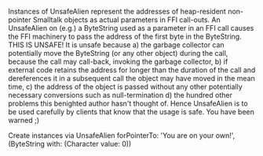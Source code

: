 Instances of UnsafeAlien represent the addresses of heap-resident non-pointer Smalltalk objects as actual parameters in FFI call-outs.  An UnsafeAlien on (e.g.) a ByteString used as a parameter in an FFI call causes the FFI machinery to pass the address of the first byte in the ByteString.  THIS IS UNSAFE!  It is unsafe because
a) the garbage collector can potentially move the ByteString (or any other object) during the call, because the call may call-back, invoking the garbage collector,
b) if external code retains the address for longer than the duration of the call and dereferences it in a subsequent call the object may have moved in the mean time,
c) the address of the object is passed without any other potentially necessary conversions such as null-termination
d) the hundred other problems this benighted author hasn't thought of.
Hence UnsafeAlien is to be used carefully by clients that know that the usage is safe.
You have been warned ;)

Create instances via
	UnsafeAlien forPointerTo: 'You are on your own!', (ByteString with: (Character value: 0))